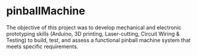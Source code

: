 # pinballMachine
The objective of this project was to develop mechanical and electronic prototyping skills (Arduino, 3D printing, Laser-cutting, Circuit Wiring &amp; Testing) to build, test, and assess a functional pinball machine system that meets specific requirements.
